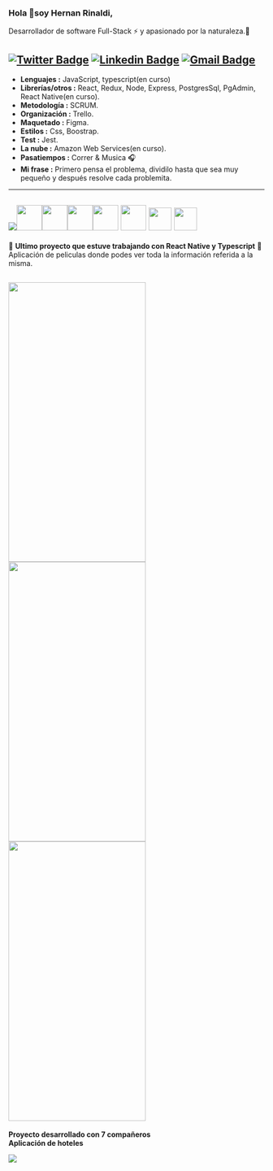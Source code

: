 ### Hola 👋soy Hernan Rinaldi,
Desarrollador de software Full-Stack :zap: y apasionado por la naturaleza.🌳   
 
[![Twitter Badge](https://img.shields.io/badge/--1ca0f1?style=flat-square&logo=twitter&logoColor=white&link=https://twitter.com/Hernanrinaldi01)](https://twitter.com/Hernanrinaldi01)  [![Linkedin Badge](https://img.shields.io/badge/--blue?style=flat-square&logo=Linkedin&logoColor=white&link=https://www.linkedin.com/in/hernan-javier-rinaldi/)](https://www.linkedin.com/in/hernan-javier-rinaldi/) [![Gmail Badge](https://img.shields.io/badge/-hernanjavierrinaldi@gmail.com-c14438?style=flat-square&logo=Gmail&logoColor=white&link=mailto:hernanjavierrinaldi@gmail.com)](mailto:hernanjavierrinaldi@gmail.com)  
--------------------------------------------------------------------------------------------------------------------------------------------------------------------------------- 

-  **Lenguajes :** JavaScript, typescript(en curso)
-  **Librerías/otros :** React, Redux, Node, Express, PostgresSql, PgAdmin, React Native(en curso).
-  **Metodología :** SCRUM.
-  **Organización :** Trello. 
-  **Maquetado :** Figma. 
-  **Estilos :** Css, Boostrap. 
-  **Test :** Jest. 
-  **La nube :** Amazon Web Services(en curso).
-  **Pasatiempos :** Correr & Musica :headphones: 
-  **Mi frase :** Primero pensa el problema, dividilo hasta que sea muy pequeño y después resolve cada problemita. 
  
---------------------------------------------------------------------------------------------------------------------------------------------------------------------------------

<a href="https://developer.mozilla.org/en-US/docs/Web/JavaScript"><img src="https://i.ibb.co/p071sDS/Javascript-by-Soy-Horizonte-removebg-preview-1-1.png" ></a><a href="https://react.com"><img src="https://user-images.githubusercontent.com/94530832/200696499-58a56fa0-9859-419d-8e3b-e694e5a05b5b.svg" width="50" height="50"></a><a href="https://www.w3.org/html/"><img src="https://user-images.githubusercontent.com/94530832/200699270-b5270a46-12c0-4f08-8577-3e7c4210efaf.svg" width="50" height="50"></a><a href="https://www.postgresql.org/"><img src="https://user-images.githubusercontent.com/94530832/200699335-74830abc-ad07-4895-819e-553c793023ef.svg" width="50" height="50"></a><a href="https://nodejs.org/"><img src="https://user-images.githubusercontent.com/94530832/200699782-44fa9cc5-8f35-4230-93af-73b1bd3d1c09.svg" width="50" height="50"></a>
<a href="https://developer.mozilla.org/es/docs/Learn/Server-side/Express_Nodejs/Introduction"><img src="https://assets.website-files.com/61ca3f775a79ec5f87fcf937/6202fcdee5ee8636a145a41b_1234.png" width="50" height="50"></a>
  <a href="https://sequelize.org/docs/v6/getting-started/"><img src="https://brandeps.com/icon-download/S/Sequelize-icon-vector-01.svg" width="45" height="45"></a>
  <a href="https://git-scm.com/"><img src="https://brandeps.com/icon-download/G/Git-icon-vector-06.svg" width="45" height="45"></a>
-----------------------------------------------------------------------------------------------------------------------------------------------------------------------

 💚 **Ultimo proyecto que estuve trabajando con React Native y Typescript** 💚                     
 Aplicación de peliculas donde podes ver toda la información referida a la misma.
 
 <a><img src="https://i.ibb.co/dKRsd1v/Captura-de-pantalla-489.png" width="270" height="550" ></a>
 <a><img src="https://i.ibb.co/pfnmrgs/Captura-de-pantalla-491.png" width="270" height="550" ></a>
 <a><img src="https://i.ibb.co/JqbV3DR/Captura-de-pantalla-490.png" width="270" height="550" ></a>
----------------------------------------------------------------------------------------------------------------------------------------------------------------------- 



 **Proyecto desarrollado con 7 compañeros**                      
 **Aplicación de hoteles**
 
 <a href="https://world-dev-front.vercel.app"><img src="https://i.ibb.co/LvmjYMr/Captura-de-pantalla-443-1.jpg"></a>
 

